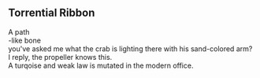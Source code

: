 Torrential Ribbon
-----------------
A path  
-like bone  
you've asked me what the crab is lighting there with his sand-colored arm?  
I reply, the propeller knows this.  
A turqoise and weak law is mutated in the modern office.  
